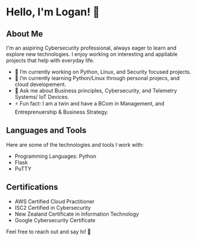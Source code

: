 # Hello, I'm Logan! 👋

## About Me

I'm an asipiring Cybersecurity professional, always eager to learn and explore new technologies. I enjoy working on interesting and appliable projects that help with everyday life. 

- 🔭 I’m currently working on Python, Linux, and Security focused projects.
- 🌱 I’m currently learning Python/Linux through personal projecs, and cloud developement.
- 💬 Ask me about Business principles, Cybersecurity, and Telemetry Systems/ IoT Devices.
- ⚡ Fun fact: I am a twin and have a BCom in Management, and Entreprenuership & Business Strategy.

## Languages and Tools

Here are some of the technologies and tools I work with:

- Programming Languages: Python
- Flask
- PuTTY

## Certifications

- AWS Certified Cloud Practitioner
- ISC2 Certified in Cybersecurity
- New Zealand Certificate in Information Technology
- Google Cybersecurity Certificate

Feel free to reach out and say hi! 👋

